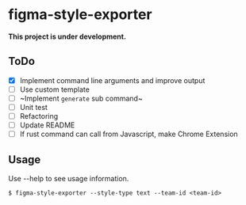 # figma-style-exporter

**This project is under development.**

## ToDo

- [x] Implement command line arguments and improve output
- [ ] Use custom template
- [ ] ~Implement `generate` sub command~
- [ ] Unit test
- [ ] Refactoring
- [ ] Update README
- [ ] If rust command can call from Javascript, make Chrome Extension

## Usage

Use --help to see usage information.

```
$ figma-style-exporter --style-type text --team-id <team-id>
```
